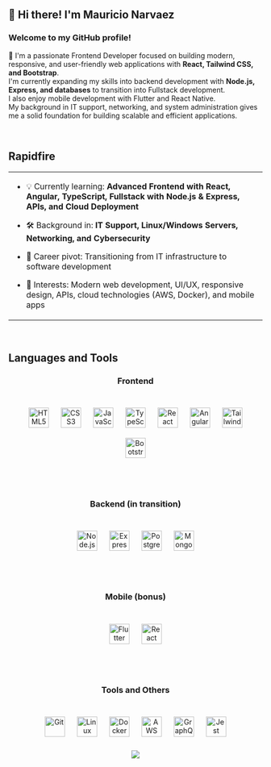 ## 👋 Hi there! I'm Mauricio Narvaez  

### Welcome to my GitHub profile!  
🎯 I'm a passionate Frontend Developer focused on building modern, responsive, and user-friendly web applications with **React, Tailwind CSS, and Bootstrap**.  
I'm currently expanding my skills into backend development with **Node.js, Express, and databases** to transition into Fullstack development.  
I also enjoy mobile development with Flutter and React Native.  
My background in IT support, networking, and system administration gives me a solid foundation for building scalable and efficient applications.

<br/>  

## Rapidfire  
<table><tr><td valign="top" width="100%">

- 💡 Currently learning: **Advanced Frontend with React, Angular, TypeScript, Fullstack with Node.js & Express, APIs, and Cloud Deployment**  

- 🛠️ Background in: **IT Support, Linux/Windows Servers, Networking, and Cybersecurity**  

- 🔄 Career pivot: Transitioning from IT infrastructure to software development  

- 🌱 Interests: Modern web development, UI/UX, responsive design, APIs, cloud technologies (AWS, Docker), and mobile apps  

</td></tr></table>  

<br/>  

## Languages and Tools  
<div align="center">

### Frontend  
<br>  
<a href="https://en.wikipedia.org/wiki/HTML5" target="_blank"><img src="https://profilinator.rishav.dev/skills-assets/html5-original-wordmark.svg" alt="HTML5" style="height:40px; width:auto; max-width:50px; margin:10px" /></a>  
<a href="https://www.w3schools.com/css/" target="_blank"><img src="https://profilinator.rishav.dev/skills-assets/css3-original-wordmark.svg" alt="CSS3" style="height:40px; width:auto; max-width:50px; margin:10px" /></a>  
<a href="https://www.javascript.com/" target="_blank"><img src="https://profilinator.rishav.dev/skills-assets/javascript-original.svg" alt="JavaScript" style="height:40px; width:auto; max-width:50px; margin:10px" /></a>  
<a href="https://www.typescriptlang.org/" target="_blank"><img src="https://profilinator.rishav.dev/skills-assets/typescript-original.svg" alt="TypeScript" style="height:40px; width:auto; max-width:50px; margin:10px" /></a>  
<a href="https://reactjs.org/" target="_blank"><img src="https://profilinator.rishav.dev/skills-assets/react-original-wordmark.svg" alt="React" style="height:40px; width:auto; max-width:50px; margin:10px" /></a>  
<a href="https://angular.io/" target="_blank"><img src="https://profilinator.rishav.dev/skills-assets/angularjs-original.svg" alt="Angular" style="height:40px; width:auto; max-width:50px; margin:10px" /></a>  
<a href="https://www.tailwindcss.com/" target="_blank"><img src="https://profilinator.rishav.dev/skills-assets/tailwindcss.svg" alt="Tailwind CSS" style="height:40px; width:auto; max-width:50px; margin:10px" /></a>  
<a href="https://getbootstrap.com/" target="_blank"><img src="https://profilinator.rishav.dev/skills-assets/bootstrap-plain.svg" alt="Bootstrap" style="height:40px; width:auto; max-width:50px; margin:10px" /></a>  

<br><br>

### Backend (in transition)  
<br>  
<a href="https://nodejs.org/" target="_blank"><img src="https://profilinator.rishav.dev/skills-assets/nodejs-original-wordmark.svg" alt="Node.js" style="height:40px; width:auto; max-width:50px; margin:10px" /></a>  
<a href="https://expressjs.com/" target="_blank"><img src="https://profilinator.rishav.dev/skills-assets/express-original-wordmark.svg" alt="Express.js" style="height:40px; width:auto; max-width:50px; margin:10px" /></a>  
<a href="https://www.postgresql.org/" target="_blank"><img src="https://profilinator.rishav.dev/skills-assets/postgresql-original-wordmark.svg" alt="PostgreSQL" style="height:40px; width:auto; max-width:50px; margin:10px" /></a>  
<a href="https://www.mongodb.com/" target="_blank"><img src="https://profilinator.rishav.dev/skills-assets/mongodb-original-wordmark.svg" alt="MongoDB" style="height:40px; width:auto; max-width:50px; margin:10px" /></a>  

<br><br>

### Mobile (bonus)  
<br>  
<a href="https://flutter.dev/" target="_blank"><img src="https://profilinator.rishav.dev/skills-assets/flutterio-icon.svg" alt="Flutter" style="height:40px; width:auto; max-width:50px; margin:10px" /></a>  
<a href="https://reactnative.dev/" target="_blank"><img src="https://cdn.worldvectorlogo.com/logos/react-2.svg" alt="React Native" style="height:40px; width:auto; max-width:50px; margin:10px" /></a>  

<br><br>

### Tools and Others  
<br>  
<a href="https://github.com/" target="_blank"><img src="https://profilinator.rishav.dev/skills-assets/git-scm-icon.svg" alt="Git" style="height:40px; width:auto; max-width:50px; margin:10px" /></a>  
<a href="https://www.linux.org/" target="_blank"><img src="https://profilinator.rishav.dev/skills-assets/linux-original.svg" alt="Linux" style="height:40px; width:auto; max-width:50px; margin:10px" /></a>  
<a href="https://www.docker.com/" target="_blank"><img src="https://profilinator.rishav.dev/skills-assets/docker-original-wordmark.svg" alt="Docker" style="height:40px; width:auto; max-width:50px; margin:10px" /></a>  
<a href="https://aws.amazon.com/" target="_blank"><img src="https://profilinator.rishav.dev/skills-assets/amazonwebservices-original-wordmark.svg" alt="AWS" style="height:40px; width:auto; max-width:50px; margin:10px" /></a>  
<a href="https://graphql.org/" target="_blank"><img src="https://profilinator.rishav.dev/skills-assets/graphql.png" alt="GraphQL" style="height:40px; width:auto; max-width:50px; margin:10px" /></a>  
<a href="https://www.jestjs.io/" target="_blank"><img src="https://profilinator.rishav.dev/skills-assets/jest.svg" alt="Jest" style="height:40px; width:auto; max-width:50px; margin:10px" /></a>  

</div>

<br/>  

<div align="center">
<img src="https://komarev.com/ghpvc/?username=madandev02&&style=flat-square" align="center" />
</div>  
